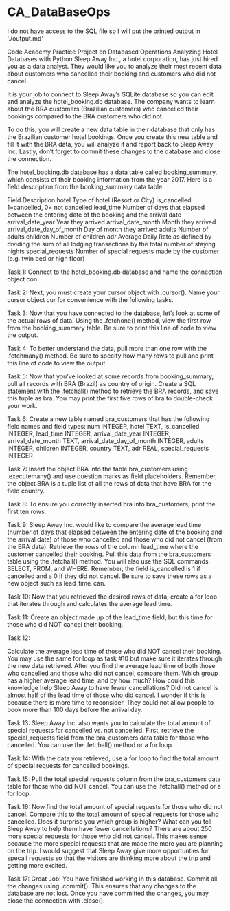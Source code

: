 # CA_DataBaseOps
I do not have access to the SQL file so I will put the printed output in './output.md'

Code Academy Practice Project on Databased Operations
Analyzing Hotel Databases with Python
Sleep Away Inc., a hotel corporation, has just hired you as a data analyst. They would like you to analyze their most recent data about customers who cancelled their booking and customers who did not cancel.

It is your job to connect to Sleep Away’s SQLite database so you can edit and analyze the hotel_booking.db database. The company wants to learn about the BRA customers (Brazilian customers) who cancelled their bookings compared to the BRA customers who did not.

To do this, you will create a new data table in their database that only has the Brazilian customer hotel bookings. Once you create this new table and fill it with the BRA data, you will analyze it and report back to Sleep Away Inc. Lastly, don’t forget to commit these changes to the database and close the connection.

The hotel_booking.db database has a data table called booking_summary, which consists of their booking information from the year 2017. Here is a field description from the booking_summary data table:

Field	Description
hotel	Type of hotel (Resort or City)
is_cancelled	1=cancelled, 0= not cancelled
lead_time	Number of days that elapsed between the entering date of the booking and the arrival date
arrival_date_year	Year they arrived
arrival_date_month	Month they arrived
arrival_date_day_of_month	Day of month they arrived
adults	Number of adults
children	Number of children
adr	Average Daily Rate as defined by dividing the sum of all lodging transactions by the total number of staying nights
special_requests	Number of special requests made by the customer (e.g. twin bed or high floor)


Task 1:
Connect to the hotel_booking.db database and name the connection object con.

Task 2:
Next, you must create your cursor object with .cursor(). Name your cursor object cur for convenience with the following tasks.

Task 3:
Now that you have connected to the database, let’s look at some of the actual rows of data.
        Using the .fetchone() method, view the first row from the booking_summary table. Be sure to print this line of code to view the output.

Task 4:
To better understand the data, pull more than one row with the .fetchmany() method. Be sure to specify how many rows to pull and print this line of code to view the output.

Task 5:
Now that you’ve looked at some records from booking_summary, pull all records with BRA (Brazil) as country of origin.
        Create a SQL statement with the .fetchall() method to retrieve the BRA records, and save this tuple as bra. You may print the first five rows of bra to double-check your work.

Task 6:
Create a new table named bra_customers that has the following field names and field types:
        num INTEGER, hotel TEXT, is_cancelled INTEGER, lead_time INTEGER, arrival_date_year INTEGER, arrival_date_month TEXT, arrival_date_day_of_month INTEGER, adults INTEGER, children INTEGER, country TEXT, adr REAL, special_requests INTEGER

Task 7:
Insert the object BRA into the table bra_customers using .executemany() and use question marks as field placeholders. Remember, the object BRA is a tuple list of all the rows of data that have BRA for the field country.

Task 8:
To ensure you correctly inserted bra into bra_customers, print the first ten rows.

Task 9:
Sleep Away Inc. would like to compare the average lead time (number of days that elapsed between the entering date of the booking and the arrival date) of those who cancelled and those who did not cancel (from the BRA data).
Retrieve the rows of the column lead_time where the customer cancelled their booking. Pull this data from the bra_customers table using the .fetchall() method. You will also use the SQL commands SELECT, FROM, and WHERE.
        Remember, the field is_cancelled is 1 if cancelled and a 0 if they did not cancel.
        Be sure to save these rows as a new object such as lead_time_can.

Task 10:
Now that you retrieved the desired rows of data, create a for loop that iterates through and calculates the average lead time. 

Task 11:
Create an object made up of the lead_time field, but this time for those who did NOT cancel their booking.

Task 12:

Calculate the average lead time of those who did NOT cancel their booking. You may use the same for loop as task #10 but make sure it iterates through the new data retrieved.
        After you find the average lead time of both those who cancelled and those who did not cancel, compare them. Which group has a higher average lead time, and by how much? How could this knowledge help Sleep Away to have fewer cancellations?
            Did not cancel is almost half of the lead time of those who did cancel.  I wonder if this is because there is more time to reconsider. They could not allow people to book more than 100 days before the arrival day. 

Task 13:
Sleep Away Inc. also wants you to calculate the total amount of special requests for cancelled vs. not cancelled.
        First, retrieve the special_requests field from the bra_customers data table for those who cancelled. You can use the .fetchall() method or a for loop.

Task 14:
With the data you retrieved, use a for loop to find the total amount of special requests for cancelled bookings.

Task 15:
Pull the total special requests column from the bra_customers data table for those who did NOT cancel. You can use the .fetchall() method or a for loop.

Task 16:
Now find the total amount of special requests for those who did not cancel. Compare this to the total amount of special requests for those who cancelled.
        Does it surprise you which group is higher? What can you tell Sleep Away to help them have fewer cancellations?
            There are about 250 more special requests for those who did not cancel.  This makes sense because the more special requests that are made the more you are planning on the trip.  I would suggest that Sleep Away give more opportunties for specail requests so that the visitors are thinking more about the trip and getting more excited. 

Task 17:
Great Job! You have finished working in this database. Commit all the changes using .commit(). This ensures that any changes to the database are not lost.
Once you have committed the changes, you may close the connection with .close().